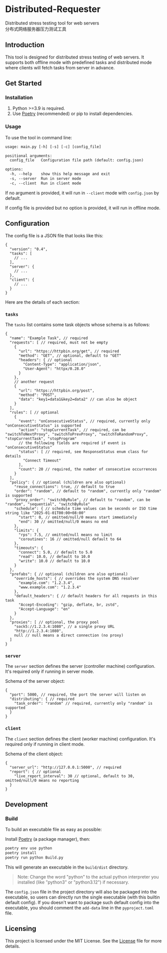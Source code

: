 Distributed-Requester
==========
Distributed stress testing tool for web servers  
分布式网络服务器压力测试工具

## Introduction

This tool is designed for distributed stress testing of web servers. It supports both offline mode with predefined tasks and distributed mode where clients will fetch tasks from server in advance.

## Get Started

### Installation

1. Python >=3.9 is required.
2. Use [Poetry](https://python-poetry.org) (recommended) or pip to install dependencies.

### Usage

To use the tool in command line:

```txt
usage: main.py [-h] [-s] [-c] [config_file]

positional arguments:
  config_file   Configuration file path (default: config.json)

options:
  -h, --help    show this help message and exit
  -s, --server  Run in server mode
  -c, --client  Run in client mode
```

If no argument is provided, it will run in `--client` mode with `config.json` by default.

If config file is provided but no option is provided, it will run in offline mode.

## Configuration

The config file is a JSON file that looks like this:

```jsonc
{
  "version": "0.4",
  "tasks": [
    // ...
  ],
  "server": {
    // ...
  },
  "client": {
    // ...
  }
}
```

Here are the details of each section:

### `tasks`

The `tasks` list contains some task objects whose schema is as follows:

```jsonc
{
  "name": "Example Task", // required
  "requests": [ // required, must not be empty
    {
      "url": "https://httpbin.org/get", // required
      "method": "GET", // optional, default to "GET"
      "headers": { // optional
        "Content-Type": "application/json",
        "User-Agent": "httpx/0.28.0"
      }
    },
    // another request
    {
      "url": "https://httpbin.org/post",
      "method": "POST",
      "data": "key1=data1&key2=data2" // can also be object
    }
  ],
  "rules": [ // optional
    {
      "event": "onConsecutiveStatus", // required, currently only "onConsecutiveStatus" is supported
      "action": "stopCurrentTask", // required, can be "switchToNextProxy", "switchToPrevProxy", "switchToRandomProxy", "stopCurrentTask", "stopProgram"
      // the following fields are required if event is "onConsecutiveStatus"
      "status": [ // required, see ResponseStatus enum class for details
        "Connect Timeout"
      ], 
      "count": 20 // required, the number of consecutive occurrences
    }
  ],
  "policy": { // optional (children are also optional)
    "reuse_connections": true, // default to true
    "order": "random", // default to "random", currently only "random" is supported
    "proxy_order": "switchByRule", // default to "random", can be "random", "sequential", "switchByRule"
    "schedule": { // schedule time values can be seconds or ISO time string like "2025-01-01T00:00+08:00"
      "start": 0, // omitted/null/0 means start immediately
      "end": 30 // omitted/null/0 means no end
    },
    "limits": {
      "rps": 7.5, // omitted/null means no limit
      "coroutines": 16 // omitted/null default to 64
    },
    "timeouts": {
      "connect": 5.0, // default to 5.0
      "read": 10.0, // default to 10.0
      "write": 10.0 // default to 10.0
    }
  },
  "prefabs": { // optional (children are also optional)
    "override_hosts": { // overrides the system DNS resolver
      "example.com": "1.2.3.4",
      "www.example.com": "1.2.3.4"
    },
    "default_headers": { // default headers for all requests in this task
      "Accept-Encoding": "gzip, deflate, br, zstd",
      "Accept-Language": "en"
    }
  },
  "proxies": [ // optional, the proxy pool
    "sock5://1.2.3.4:1080", // a single proxy URL
    "http://1.2.3.4:1080",
    null // null means a direct connection (no proxy)
  ]
}
```

### `server`

The `server` section defines the server (controller machine) configuration. It's required only if running in server mode.

Schema of the server object:

```jsonc
{
  "port": 5000, // required, the port the server will listen on
  "distributing": { // required
    "task_order": "random" // required, currently only "random" is supported
  }
}
```

### `client`

The `client` section defines the client (worker machine) configuration. It's required only if running in client mode.

Schema of the client object:

```jsonc
{
  "server_url": "http://127.0.0.1:5000", // required
  "report": { // optional
    "live_report_interval": 30 // optional, default to 30, omitted/null/0 means no reporting
  }
}
```

## Development

### Build

To build an executable file as easy as possible:

Install [Poetry](https://python-poetry.org) (a package manager), then:

```bash
poetry env use python
poetry install
poetry run python Build.py
```

This will generate an executable in the `build/dist` directory.

> Note: Change the word "python" to the actual python interpreter you installed (like "python3" or "python3.12") if necessary.

The `config.json` file in the project directory will also be packaged into the executable, so users can directly run the single executable (with this builtin default config).
If you doesn't want to package such default config into the executable, you should comment the `add-data` line in the `pyproject.toml` file.

## Licensing

This project is licensed under the MIT License. See the [License](https://github.com/isHarryh/Distributed-Requester/blob/main/LICENSE) file for more details.
